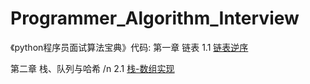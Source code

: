 # Programmer_Algorithm_Interview
 《python程序员面试算法宝典》代码:
 第一章 链表
   1.1 [链表逆序](https://github.com/karlhl/Programmer_Algorithm_Interview/blob/master/%E7%AC%AC%E4%B8%80%E7%AB%A0%20%E9%93%BE%E8%A1%A8/1.1%E5%A6%82%E4%BD%95%E5%AE%9E%E7%8E%B0%E9%93%BE%E8%A1%A8%E7%9A%84%E9%80%86%E5%BA%8F.py)
 
 第二章 栈、队列与哈希 /n
   2.1 [栈-数组实现](https://github.com/karlhl/Programmer_Algorithm_Interview/blob/master/%E7%AC%AC%E4%BA%8C%E7%AB%A0%20%E6%A0%88%E3%80%81%E9%98%9F%E5%88%97%E4%B8%8E%E5%93%88%E5%B8%8C/2.1.1%20%E6%A0%88-%E6%95%B0%E7%BB%84%E5%AE%9E%E7%8E%B0.py)
